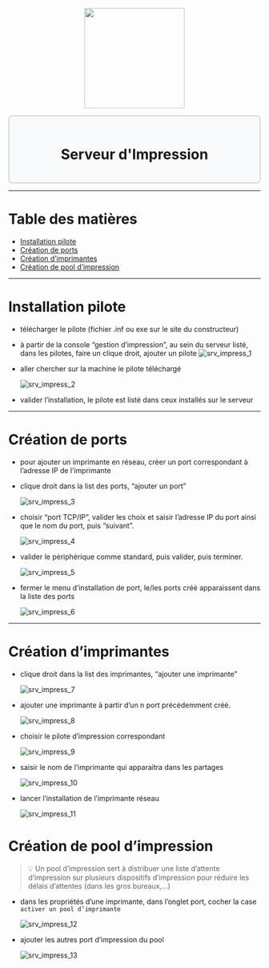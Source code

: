 <div align="center">
  <p align="center">
    <a href="#">
      <img src="https://www.ecologic-france.com/images/medias/images/17179/_thumb3/petite-imprimante-noir-rvb.png" height="200px" />
    </a>
  </p>
</div>

<div style="border: 2px solid #d1d5db; padding: 20px; border-radius: 8px; background-color: #f9fafb;">
  <h1 align="center">Serveur d'Impression</h1>
</div>

---
# Table des matières
- [Installation pilote](#installation-pilote)
- [Création de ports](#création-de-ports)
- [Création d’imprimantes](#création-dimprimantes)
- [Création de pool d’impression](#création-de-pool-dimpression)
---
# Installation pilote
- télécharger le pilote (fichier .inf ou exe sur le site du constructeur)
- à partir de la console “gestion d’impression”, au sein du serveur listé, dans les pilotes, faire un clique droit, ajouter un pilote
    ![srv_impress_1](https://gitea.maxflix.xyz/Ichbine/Wiki_Info/raw/branch/main/Windows/Gestion%20serveurs/Services%20Servers%20Windows/srv_impress_image/srv_impress_1.png)
            
- aller chercher sur la machine le pilote téléchargé
            
    ![srv_impress_2](https://gitea.maxflix.xyz/Ichbine/Wiki_Info/raw/branch/main/Windows/Gestion%20serveurs/Services%20Servers%20Windows/srv_impress_image/srv_impress_2.png)
            
- valider l’installation, le pilote est listé dans ceux installés sur le serveur
---
# Création de ports
- pour ajouter un imprimante en réseau, créer un port correspondant à l’adresse IP de l’imprimante
- clique droit dans la list des ports, “ajouter un port”
                
    ![srv_impress_3](https://gitea.maxflix.xyz/Ichbine/Wiki_Info/raw/branch/main/Windows/Gestion%20serveurs/Services%20Servers%20Windows/srv_impress_image/srv_impress_3.png)
                
- choisir “port TCP/IP”, valider les choix et saisir l’adresse IP du port ainsi que le nom du port, puis “suivant”.
                
    ![srv_impress_4](https://gitea.maxflix.xyz/Ichbine/Wiki_Info/raw/branch/main/Windows/Gestion%20serveurs/Services%20Servers%20Windows/srv_impress_image/srv_impress_4.png)
                
- valider le périphérique comme standard, puis valider, puis terminer.
                
    ![srv_impress_5](https://gitea.maxflix.xyz/Ichbine/Wiki_Info/raw/branch/main/Windows/Gestion%20serveurs/Services%20Servers%20Windows/srv_impress_image/srv_impress_5.png)
                
- fermer le menu d’installation de port, le/les ports créé apparaissent dans la liste des ports
                
    ![srv_impress_6](https://gitea.maxflix.xyz/Ichbine/Wiki_Info/raw/branch/main/Windows/Gestion%20serveurs/Services%20Servers%20Windows/srv_impress_image/srv_impress_6.png)
---
# Création d’imprimantes
- clique droit dans la list des imprimantes, “ajouter une imprimante”
            
    ![srv_impress_7](https://gitea.maxflix.xyz/Ichbine/Wiki_Info/raw/branch/main/Windows/Gestion%20serveurs/Services%20Servers%20Windows/srv_impress_image/srv_impress_7.png)
            
- ajouter une imprimante à partir d’un n port précédemment créé.
            
    ![srv_impress_8](https://gitea.maxflix.xyz/Ichbine/Wiki_Info/raw/branch/main/Windows/Gestion%20serveurs/Services%20Servers%20Windows/srv_impress_image/srv_impress_8.png)
            
- choisir le pilote d’impression correspondant
            
    ![srv_impress_9](https://gitea.maxflix.xyz/Ichbine/Wiki_Info/raw/branch/main/Windows/Gestion%20serveurs/Services%20Servers%20Windows/srv_impress_image/srv_impress_9.png)
            
- saisir le nom de l’imprimante qui apparaitra dans les partages
            
    ![srv_impress_10](https://gitea.maxflix.xyz/Ichbine/Wiki_Info/raw/branch/main/Windows/Gestion%20serveurs/Services%20Servers%20Windows/srv_impress_image/srv_impress_10.png)
            
- lancer l’installation  de l’imprimante réseau
            
    ![srv_impress_11](https://gitea.maxflix.xyz/Ichbine/Wiki_Info/raw/branch/main/Windows/Gestion%20serveurs/Services%20Servers%20Windows/srv_impress_image/srv_impress_11.png)
            
# Création de pool d’impression
>💡 Un pool d’impression sert à distribuer une liste d’attente d’impression sur plusieurs dispositifs d’impression pour réduire les délais d’attentes (dans les gros bureaux,…)
        
- dans les propriétés d’une imprimante, dans l’onglet port, cocher la case `activer un pool d’imprimante`
            
    ![srv_impress_12](https://gitea.maxflix.xyz/Ichbine/Wiki_Info/raw/branch/main/Windows/Gestion%20serveurs/Services%20Servers%20Windows/srv_impress_image/srv_impress_12.png)
            
- ajouter les autres port d’impression du pool
            
    ![srv_impress_13](https://gitea.maxflix.xyz/Ichbine/Wiki_Info/raw/branch/main/Windows/Gestion%20serveurs/Services%20Servers%20Windows/srv_impress_image/srv_impress_13.png)
            